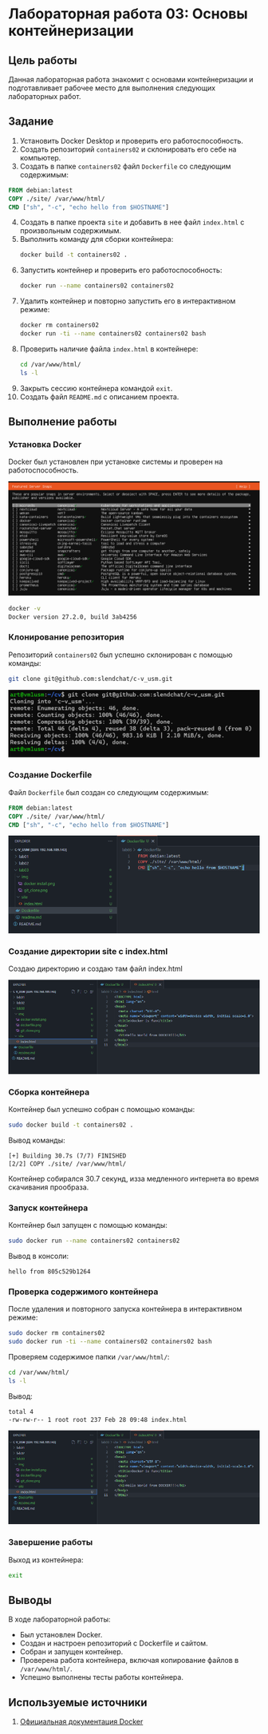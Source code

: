 # Лабораторная работа 03: Основы контейнеризации

## Цель работы
Данная лабораторная работа знакомит с основами контейнеризации и подготавливает рабочее место для выполнения следующих лабораторных работ.

## Задание
1. Установить Docker Desktop и проверить его работоспособность.
2. Создать репозиторий `containers02` и склонировать его себе на компьютер.
3. Создать в папке `containers02` файл `Dockerfile` со следующим содержимым:


```dockerfile
FROM debian:latest
COPY ./site/ /var/www/html/
CMD ["sh", "-c", "echo hello from $HOSTNAME"]
```

4. Создать в папке проекта `site` и добавить в нее файл `index.html` с произвольным содержимым.
5. Выполнить команду для сборки контейнера:
   ```bash
   docker build -t containers02 .
   ```
6. Запустить контейнер и проверить его работоспособность:
   ```bash
   docker run --name containers02 containers02
   ```
7. Удалить контейнер и повторно запустить его в интерактивном режиме:
   ```bash
   docker rm containers02
   docker run -ti --name containers02 containers02 bash
   ```
8. Проверить наличие файла `index.html` в контейнере:
   ```bash
   cd /var/www/html/
   ls -l
   ```
9. Закрыть сессию контейнера командой `exit`.
10. Создать файл `README.md` с описанием проекта.

## Выполнение работы
### Установка Docker
Docker был установлен при установке системы и проверен на работоспособность.

![Установка Docker](img/docker_install.png)

```bash
docker -v
Docker version 27.2.0, build 3ab4256
```

### Клонирование репозитория
Репозиторий `containers02` был успешно склонирован с помощью команды:
```bash
git clone git@github.com:slendchat/c-v_usm.git
```

![Клонирование репозитория](img/git_clone.png)

### Создание Dockerfile
Файл `Dockerfile` был создан со следующим содержимым:
```dockerfile
FROM debian:latest
COPY ./site/ /var/www/html/
CMD ["sh", "-c", "echo hello from $HOSTNAME"]
```

![Dockerfile](img/dockerfile.png)

### Создание директории site с index.html
Создаю директорию и создаю там файл index.html

![alt text](img/site.png)




### Сборка контейнера
Контейнер был успешно собран с помощью команды:
```bash
sudo docker build -t containers02 .
```
Вывод команды:
```
[+] Building 30.7s (7/7) FINISHED
[2/2] COPY ./site/ /var/www/html/
```

Контейнер собирался 30.7 секунд, изза медленного интернета во время скачивания прообраза.

### Запуск контейнера
Контейнер был запущен с помощью команды:
```bash
sudo docker run --name containers02 containers02
```
Вывод в консоли:
```
hello from 805c529b1264
```

### Проверка содержимого контейнера
После удаления и повторного запуска контейнера в интерактивном режиме:
```bash
sudo docker rm containers02
sudo docker run -ti --name containers02 containers02 bash
```
Проверяем содержимое папки `/var/www/html/`:
```bash
cd /var/www/html/
ls -l
```
Вывод:
```
total 4
-rw-rw-r-- 1 root root 237 Feb 28 09:48 index.html
```

![Запущенный сайт](img/site.png)

### Завершение работы
Выход из контейнера:
```bash
exit
```

## Выводы
В ходе лабораторной работы:
- Был установлен Docker.
- Создан и настроен репозиторий с Dockerfile и сайтом.
- Собран и запущен контейнер.
- Проверена работа контейнера, включая копирование файлов в `/var/www/html/`.
- Успешно выполнены тесты работы контейнера.

## Используемые источники
1. [Официальная документация Docker](https://docs.docker.com/build/)

